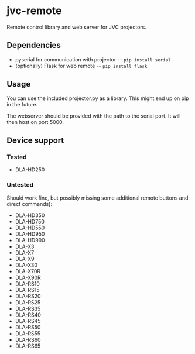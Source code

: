 # jvc-remote

Remote control library and web server for JVC projectors.

## Dependencies

* pyserial for communication with projector -- `pip install serial`
* (optionally) Flask for web remote -- `pip install flask`

## Usage

You can use the included projector.py as a library. This might end up on pip in the future.

The webserver should be provided with the path to the serial port. It will then host on port 5000.

## Device support

### Tested
* DLA-HD250

### Untested

Should work fine, but possibly missing some additional remote buttons and direct commands):

* DLA-HD350
* DLA-HD750
* DLA-HD550
* DLA-HD950
* DLA-HD990
* DLA-X3
* DLA-X7
* DLA-X9
* DLA-X30
* DLA-X70R
* DLA-X90R
* DLA-RS10
* DLA-RS15
* DLA-RS20
* DLA-RS25
* DLA-RS35
* DLA-RS40
* DLA-RS45
* DLA-RS50
* DLA-RS55
* DLA-RS60
* DLA-RS65
